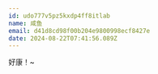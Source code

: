 ```yaml
---
id: udo777v5pz5kxdp4ff8itlab
name: 咸鱼
email: d41d8cd98f00b204e9800998ecf8427e
date: 2024-08-22T07:41:56.089Z
---
```

好康！~
